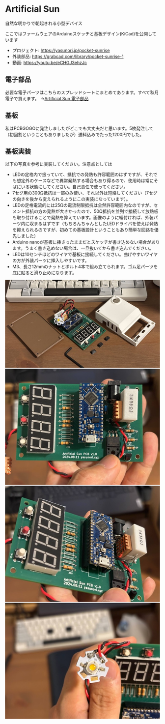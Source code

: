 # Artificial Sun
自然な明かりで朝起きれる小型デバイス

ここではファームウェアのArduinoスケッチと基板デザイン(KiCad)を公開しています
- プロジェクト: https://yasunori.jp/pocket-sunrise
- 外装部品: https://grabcad.com/library/pocket-sunrise-1
- 動画: https://youtu.be/eCHGJ3ehzJc

## 電子部品
必要な電子パーツはこちらのスプレッドシートにまとめてあります。すべて秋月電子で買えます。
 →[Artificial Sun 電子部品](https://docs.google.com/spreadsheets/d/1AGpVGOaxi01ax8kF4fcREE8NY4uzkjkZFQBg4IJ91os/edit?usp=sharing)

## 基板
私はPCBGOGOに発注しましたがどこでも大丈夫だと思います。5枚発注して（初回割ということもありましたが）送料込みでたった1200円でした。

## 基板実装
以下の写真を参考に実装してください。注意点としては
- LEDの定格内で扱っていて、抵抗での発熱も許容範囲のはずですが、それでも想定外のケースなどで異常発熱する場合もあり得るので、使用時は常にそばにいる状態にしてください。自己責任で使ってください。
- 7セグ用の300Ω抵抗は一部のみ使い、それ以外は短絡してください（7セグの向きを後から変えられるようにこの実装になっています）。
- LEDの定格電流的には25Ωの電流制限抵抗は全然許容範囲内なのですが、セメント抵抗の方の発熱が大きかったので、50Ω抵抗を並列で接続して放熱板も取り付けることで発熱を抑えています。画像のように組付ければ、外装パーツ内に収まるはずです（もちろんちゃんとしたLEDドライバを使えば発熱を抑えられるのですが、初めての基板設計ということもあり簡単な回路を優先しました）
- Arduino nanoが基板に挿さったままだとスケッチが書き込めない場合があります。うまく書き込めない場合は、一旦抜いてから書き込んでください。
- LEDは10センチほどのワイヤで基板に接続してください。曲げやすいワイヤの方が外装パーツに挿入しやすいです。
- M3、長さ12mmのナットとボルト4本で組み立てられます。ゴム足パーツを底に貼ると滑り止めになります。

![](/photos/all.jpg)
![](/photos/board_1.jpg)
![](/photos/board_2.jpg)
![](/photos/LED.jpg)
